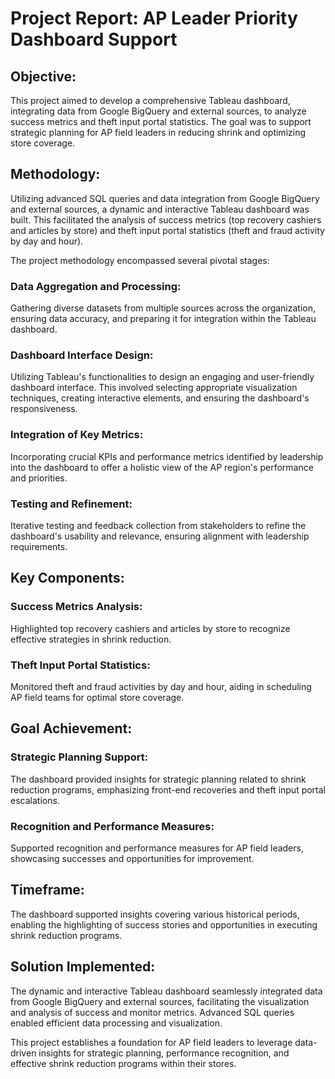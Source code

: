 # Project Report: AP Leader Priority Dashboard Support

## Objective:
This project aimed to develop a comprehensive Tableau dashboard, integrating data from Google BigQuery and external sources, to analyze success metrics and theft input portal statistics. The goal was to support strategic planning for AP field leaders in reducing shrink and optimizing store coverage.

## Methodology:
Utilizing advanced SQL queries and data integration from Google BigQuery and external sources, a dynamic and interactive Tableau dashboard was built. This facilitated the analysis of success metrics (top recovery cashiers and articles by store) and theft input portal statistics (theft and fraud activity by day and hour).


The project methodology encompassed several pivotal stages:

### Data Aggregation and Processing: 
Gathering diverse datasets from multiple sources across the organization, ensuring data accuracy, and preparing it for integration within the Tableau dashboard.

### Dashboard Interface Design: 
Utilizing Tableau's functionalities to design an engaging and user-friendly dashboard interface. This involved selecting appropriate visualization techniques, creating interactive elements, and ensuring the dashboard's responsiveness.

### Integration of Key Metrics: 
Incorporating crucial KPIs and performance metrics identified by leadership into the dashboard to offer a holistic view of the AP region's performance and priorities.

### Testing and Refinement: 
Iterative testing and feedback collection from stakeholders to refine the dashboard's usability and relevance, ensuring alignment with leadership requirements.

## Key Components:

### Success Metrics Analysis: 
Highlighted top recovery cashiers and articles by store to recognize effective strategies in shrink reduction.
### Theft Input Portal Statistics: 
Monitored theft and fraud activities by day and hour, aiding in scheduling AP field teams for optimal store coverage.

## Goal Achievement:

### Strategic Planning Support: 
The dashboard provided insights for strategic planning related to shrink reduction programs, emphasizing front-end recoveries and theft input portal escalations.
### Recognition and Performance Measures: 
Supported recognition and performance measures for AP field leaders, showcasing successes and opportunities for improvement.

## Timeframe:
The dashboard supported insights covering various historical periods, enabling the highlighting of success stories and opportunities in executing shrink reduction programs.

## Solution Implemented:

The dynamic and interactive Tableau dashboard seamlessly integrated data from Google BigQuery and external sources, facilitating the visualization and analysis of success and monitor metrics. Advanced SQL queries enabled efficient data processing and visualization.

This project establishes a foundation for AP field leaders to leverage data-driven insights for strategic planning, performance recognition, and effective shrink reduction programs within their stores.
